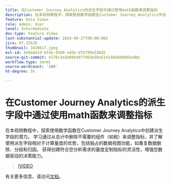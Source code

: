 ```yaml
---
title: 在Customer Journey Analytics的派生字段中通过使用math函数来调整指标
description: 在本视频教程中，探索使用数学函数在Customer Journey Analytics中创建派生字段的潜力。 学习通过从总计中删除不需要的组件（如税）来调整指标，并了解使用派生字段相对于计算量度的优势，包括独占的数据视图功能，如重复数据删除、分段和归因。
feature: Data Views
role: Admin, User
level: Intermediate
doc-type: Feature Video
last-substantial-update: 2024-06-27T00:00:00Z
jira: KT-15526
thumbnail: 3430617.jpeg
exl-id: 4e9eda19-bf4e-4509-a45b-d7b799a530d2
source-git-commit: 4170c3a3e09b497fd03e50a5141d0e8e0865e4bb
workflow-type: tm+mt
source-wordcount: '160'
ht-degree: 5%

---
```


# 在Customer Journey Analytics的派生字段中通过使用math函数来调整指标

在本视频教程中，探索使用数学函数在Customer Journey Analytics中创建派生字段的潜力。 学习通过从总计中删除不需要的组件（如税）来调整指标，并了解使用派生字段相对于计算量度的优势，包括独占的数据视图功能，如重复数据删除、分段和归因。 获得创建符合您分析需求的量度定制指标的灵活性，增强您数据驱动的决策能力。

>[!VIDEO](https://video.tv.adobe.com/v/3430617/&learn=on)

有关更多信息，请访问[文档](https://experienceleague.adobe.com/zh-hans/docs/analytics-platform/using/cja-dataviews/derived-fields)。
